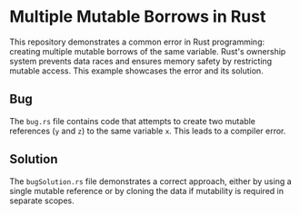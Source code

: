 # Multiple Mutable Borrows in Rust

This repository demonstrates a common error in Rust programming: creating multiple mutable borrows of the same variable.  Rust's ownership system prevents data races and ensures memory safety by restricting mutable access. This example showcases the error and its solution.

## Bug
The `bug.rs` file contains code that attempts to create two mutable references (`y` and `z`) to the same variable `x`. This leads to a compiler error.

## Solution
The `bugSolution.rs` file demonstrates a correct approach, either by using a single mutable reference or by cloning the data if mutability is required in separate scopes.